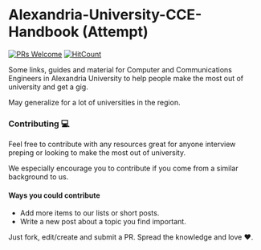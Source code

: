 # Alexandria-University-CCE-Handbook (Attempt)
[![PRs Welcome](https://img.shields.io/badge/PRs-welcome-brightgreen.svg?style=flat-square)](http://makeapullrequest.com)
[![HitCount](http://hits.dwyl.com/youssefares/alexandria-university-cce-handbook.svg)](http://hits.dwyl.com/youssefares/alexandria-university-cce-handbook)

Some links, guides and material for Computer and Communications Engineers in Alexandria University to help people make the most out of university and get a gig.

May generalize for a lot of universities in the region. 

### Contributing :computer:
Feel free to contribute with any resources great for anyone interview preping or looking to make the most out of university.

We especially encourage you to contribute if you come from a similar background to us.

#### Ways you could contribute
- Add more items to our lists or short posts.
- Write a new post about a topic you find important.

Just fork, edit/create and submit a PR. Spread the knowledge and love :heart:.
